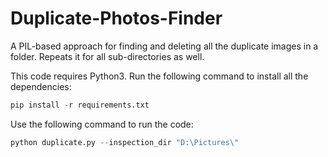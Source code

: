 # Duplicate-Photos-Finder
A PIL-based approach for finding and deleting all the duplicate images in a folder. Repeats it for all sub-directories as well. 


This code requires Python3. Run the following command to install all the dependencies:
```python
pip install -r requirements.txt
```

Use the following command to run the code: 
```python
python duplicate.py --inspection_dir "D:\Pictures\"
```

